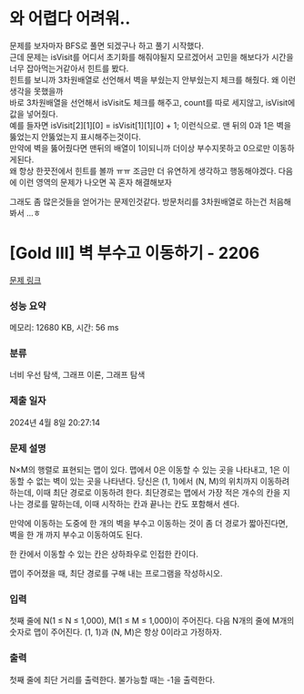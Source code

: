 # 와 어렵다 어려워..
문제를 보자마자 BFS로 풀면 되겠구나 하고 풀기 시작했다. </br>
근데 문제는 isVisit를 어디서 초기화를 해줘야될지 모르겠어서 고민을 해보다가 시간을 너무 잡아먹는거같아서 힌트를 봤다.</br>
힌트를 보니까 3차원배열로 선언해서 벽을 부쉈는지 안부쉈는지 체크를 해줬다. 왜 이런생각을 못했을까 </br>
바로 3차원배열을 선언해서 isVisit도 체크를 해주고, count를 따로 세지않고, isVisit에 값을 넣어줬다. </br>
예를 들자면 isVisit[2][1][0] = isVisit[1][1][0] + 1; 이런식으로. 맨 뒤의 0과 1은 벽을 뚫었는지 안뚫었는지 표시해주는것이다. </br>
만약에 벽을 뚫어줬다면 맨뒤의 배열이 1이되니까 더이상 부수지못하고 0으로만 이동하게된다. </br>
왜 항상 한끗전에서 힌트를 볼까 ㅠㅠ 조금만 더 유연하게 생각하고 행동해야겠다. 다음에 이런 영역의 문제가 나오면 꼭 혼자 해결해보자 </br>

그래도 좀 많은것들을 얻어가는 문제인것같다. 방문처리를 3차원배열로 하는건 처음해봐서 ...ㅎ 

# [Gold III] 벽 부수고 이동하기 - 2206 

[문제 링크](https://www.acmicpc.net/problem/2206) 

### 성능 요약

메모리: 12680 KB, 시간: 56 ms

### 분류

너비 우선 탐색, 그래프 이론, 그래프 탐색

### 제출 일자

2024년 4월 8일 20:27:14

### 문제 설명

<p>N×M의 행렬로 표현되는 맵이 있다. 맵에서 0은 이동할 수 있는 곳을 나타내고, 1은 이동할 수 없는 벽이 있는 곳을 나타낸다. 당신은 (1, 1)에서 (N, M)의 위치까지 이동하려 하는데, 이때 최단 경로로 이동하려 한다. 최단경로는 맵에서 가장 적은 개수의 칸을 지나는 경로를 말하는데, 이때 시작하는 칸과 끝나는 칸도 포함해서 센다.</p>

<p>만약에 이동하는 도중에 한 개의 벽을 부수고 이동하는 것이 좀 더 경로가 짧아진다면, 벽을 한 개 까지 부수고 이동하여도 된다.</p>

<p>한 칸에서 이동할 수 있는 칸은 상하좌우로 인접한 칸이다.</p>

<p>맵이 주어졌을 때, 최단 경로를 구해 내는 프로그램을 작성하시오.</p>

### 입력 

 <p>첫째 줄에 N(1 ≤ N ≤ 1,000), M(1 ≤ M ≤ 1,000)이 주어진다. 다음 N개의 줄에 M개의 숫자로 맵이 주어진다. (1, 1)과 (N, M)은 항상 0이라고 가정하자.</p>

### 출력 

 <p>첫째 줄에 최단 거리를 출력한다. 불가능할 때는 -1을 출력한다.</p>

